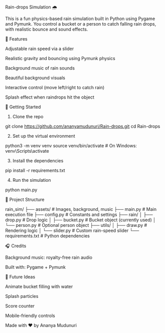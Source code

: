Rain-drops Simulation 🌧️

This is a fun physics-based rain simulation built in Python using Pygame and Pymunk. You control a bucket or a person to catch falling rain drops, with realistic bounce and sound effects.

🎨 Features

Adjustable rain speed via a slider

Realistic gravity and bouncing using Pymunk physics

Background music of rain sounds

Beautiful background visuals

Interactive control (move left/right to catch rain)

Splash effect when raindrops hit the object

🚀 Getting Started

1. Clone the repo

git clone https://github.com/ananyamudunuri/Rain-drops.git
cd Rain-drops

2. Set up the virtual environment

python3 -m venv venv
source venv/bin/activate  # On Windows: venv\Scripts\activate

3. Install the dependencies

pip install -r requirements.txt

4. Run the simulation

python main.py

📁 Project Structure

rain_sim/
├── assets/                # Images, background, music
├── main.py                # Main execution file
├── config.py              # Constants and settings
├── rain/
│   ├── drop.py            # Drop logic
│   ├── bucket.py          # Bucket object (currently used)
│   └── person.py          # Optional person object
├── utils/
│   ├── draw.py            # Rendering logic
│   └── slider.py          # Custom rain-speed slider
└── requirements.txt       # Python dependencies

🎧 Credits

Background music: royalty-free rain audio

Built with: Pygame + Pymunk

🚀 Future Ideas

Animate bucket filling with water

Splash particles

Score counter

Mobile-friendly controls

Made with ❤️ by Ananya Mudunuri

